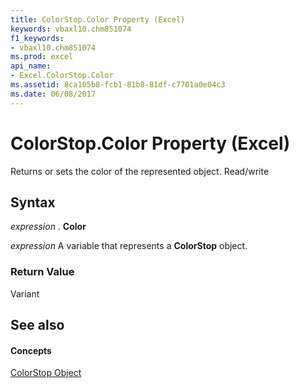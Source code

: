 ```yaml
---
title: ColorStop.Color Property (Excel)
keywords: vbaxl10.chm851074
f1_keywords:
- vbaxl10.chm851074
ms.prod: excel
api_name:
- Excel.ColorStop.Color
ms.assetid: 8ca105b8-fcb1-81b8-81df-c7701a0e04c3
ms.date: 06/08/2017
---
```



# ColorStop.Color Property (Excel)

Returns or sets the color of the represented object. Read/write


## Syntax

 _expression_ . **Color**

 _expression_ A variable that represents a **ColorStop** object.


### Return Value

Variant


## See also


#### Concepts


[ColorStop Object](colorstop-object-excel.md)

